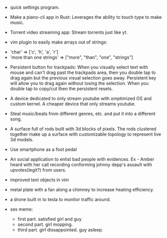 + quick settings program.

+ Make a piano-cli app in Rust:
      Leverages the ability to touch type to make music.

+  Torrent video streaming app:
      Stream torrents just like yt.

+  vim plugin to easily make arrays out of strings:

  - 'char' => ['c', 'h', 'a', 'r']
  - 'more than one strings' => ["more", "than", "one", "strings"]

+  Persistent button for trackpads:
      When you visually select text with mouse and can't drag past the trackpads
      area, then you double tap to drag again but the previous visual selection
      goes away. Persistent key will allow you to drag again without losing the
      selection. When you double tap to copy/cut then the persistent resets.

+  A device dedicated to only stream youtube with omptimized OS and custom kernel. A cheaper device that only streams youtube.
+  Steal music/beats from different genres, etc. and put it into a different song.
+  A surface full of rods built with 3d blocks of pixels. The rods clustered together make up a surface with customizable topology to represent live 3d models.

+  Use smartphone as a foot pedal

+  An social application to enlist bad people with evidences. Ex - Amber
      heard with her call recording conforming johnny depp's assault with
      upvotes(legit?) from users.

+  improved text objects in vim

+  metal plate with a fan along a chimney to increase heating efficiency.

+  a drone built in to tesla to monitor traffic around.

+ sex meme:
   - first part. satisfied girl and guy
   - second part. girl mopping.
   - third part. girl dissappointed. guy asleep.
